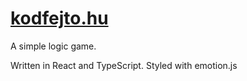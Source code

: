 # [kodfejto.hu](https://kodfejto.hu)

A simple logic game.

Written in React and TypeScript.
Styled with emotion.js
